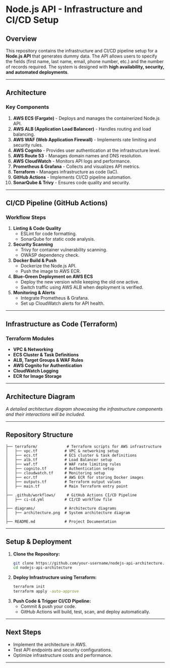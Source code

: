 # Node.js API - Infrastructure and CI/CD Setup

## Overview
This repository contains the infrastructure and CI/CD pipeline setup for a **Node.js API** that generates dummy data. The API allows users to specify the fields (first name, last name, email, phone number, etc.) and the number of records required. The system is designed with **high availability, security, and automated deployments**.

---

## **Architecture**
### **Key Components**
1. **AWS ECS (Fargate)** - Deploys and manages the containerized Node.js API.
2. **AWS ALB (Application Load Balancer)** - Handles routing and load balancing.
3. **AWS WAF (Web Application Firewall)** - Implements rate limiting and security rules.
4. **AWS Cognito** - Provides user authentication at the infrastructure level.
5. **AWS Route 53** - Manages domain names and DNS resolution.
6. **AWS CloudWatch** - Monitors API logs and performance.
7. **Prometheus & Grafana** - Collects and visualizes API metrics.
8. **Terraform** - Manages infrastructure as code (IaC).
9. **GitHub Actions** - Implements CI/CD pipeline automation.
10. **SonarQube & Trivy** - Ensures code quality and security.

---

## **CI/CD Pipeline** (GitHub Actions)
### **Workflow Steps**
1. **Linting & Code Quality**
   - ESLint for code formatting.
   - SonarQube for static code analysis.
2. **Security Scanning**
   - Trivy for container vulnerability scanning.
   - OWASP dependency check.
3. **Docker Build & Push**
   - Dockerize the Node.js API.
   - Push the image to AWS ECR.
4. **Blue-Green Deployment on AWS ECS**
   - Deploy the new version while keeping the old one active.
   - Switch traffic using AWS ALB when deployment is verified.
5. **Monitoring & Alerts**
   - Integrate Prometheus & Grafana.
   - Set up CloudWatch alerts for API health.

---

## **Infrastructure as Code (Terraform)**
### **Terraform Modules**
- **VPC & Networking**
- **ECS Cluster & Task Definitions**
- **ALB, Target Groups & WAF Rules**
- **AWS Cognito for Authentication**
- **CloudWatch Logging**
- **ECR for Image Storage**

---

## **Architecture Diagram**
_A detailed architecture diagram showcasing the infrastructure components and their interactions will be included._

---

## **Repository Structure**
```plaintext
├── terraform/             # Terraform scripts for AWS infrastructure
│   ├── vpc.tf            # VPC & networking setup
│   ├── ecs.tf            # ECS cluster & task definitions
│   ├── alb.tf            # Load Balancer setup
│   ├── waf.tf            # WAF rate limiting rules
│   ├── cognito.tf        # Authentication setup
│   ├── cloudwatch.tf     # Monitoring setup
│   ├── ecr.tf            # AWS ECR for storing Docker images
│   ├── outputs.tf        # Terraform output values
│   ├── main.tf           # Main Terraform entry point
│
├── .github/workflows/     # GitHub Actions CI/CD Pipeline
│   ├── ci-cd.yml         # CI/CD workflow file
│
├── diagrams/             # Architecture diagrams
│   ├── architecture.png  # System architecture diagram
│
├── README.md             # Project Documentation
```

---

## **Setup & Deployment**
1. **Clone the Repository:**
   ```sh
   git clone https://github.com/your-username/nodejs-api-architecture.git
   cd nodejs-api-architecture
   ```
2. **Deploy Infrastructure using Terraform:**
   ```sh
   terraform init
   terraform apply -auto-approve
   ```
3. **Push Code & Trigger CI/CD Pipeline:**
   - Commit & push your code.
   - GitHub Actions will build, test, scan, and deploy automatically.

---

## **Next Steps**
- Implement the architecture in AWS.
- Test API endpoints and security configurations.
- Optimize infrastructure costs and performance.

---


